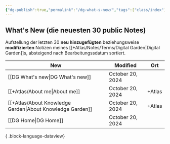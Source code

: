 ```yaml
---
{"dg-publish":true,"permalink":"/dg-what-s-new/","tags":["class/index"],"noteIcon":"","updated":"2024-10-20T16:07:07.268+02:00"}
---
```


## What's New (die neuesten 30 public Notes)
Aufstellung der letzten 30 **neu hinzugefügten** beziehungsweise **modifizierten** Notizen meines [[+Atlas/Notes/Terms/Digital Garden\|Digital Garden]]s, absteigend nach Bearbeitungssdatum sortiert. 


| New                                                          | Modified         | Ort    |
| ------------------------------------------------------------ | ---------------- | ------ |
| [[DG What's new\|DG What's new]]                          | October 20, 2024 |        |
| [[+Atlas/About me\|About me]]                             | October 20, 2024 | +Atlas |
| [[+Atlas/About Knowledge Garden\|About Knowledge Garden]] | October 20, 2024 | +Atlas |
| [[DG Home\|DG Home]]                                      | October 20, 2024 |        |

{ .block-language-dataview}


